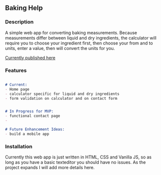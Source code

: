 ## Baking Help


### Description 

A simple web app for converting baking measurements. Because measurements differ between liquid and dry ingredients, the calculator will require you to choose your ingredient first, then choose your from and to units, enter a value, then will convert the units for you. 

[Currently published here](https://baking-help.com/)

### Features

```markdown

# Current: 
- Home page
- calculator specific for liquid and dry ingredients
- form validation on calculator and on contact form


# In Progress for MVP: 
- functional contact page 
- 

# Future Enhancement Ideas: 
- build a mobile app  

```

### Installation

Currently this web app is just written in HTML, CSS and Vanilla JS, so as long as you have a basic texteditor you should have no issues. As the project expands I will add more details here.

